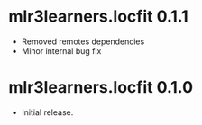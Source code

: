 # mlr3learners.locfit 0.1.1

- Removed remotes dependencies
- Minor internal bug fix

# mlr3learners.locfit 0.1.0

- Initial release.


